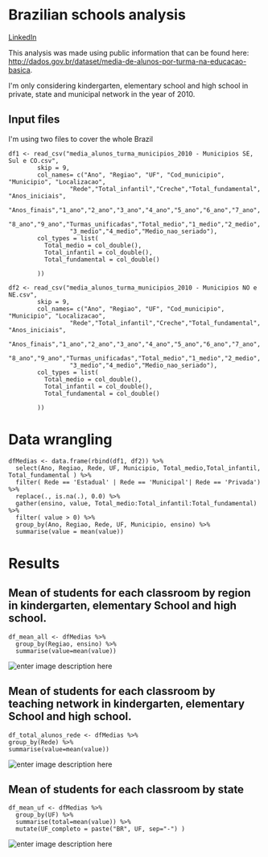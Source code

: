 # Brazilian schools analysis
[LinkedIn](https://www.linkedin.com/in/vinicius-zambotti-768160b2/)

 This analysis was made using public information that can be found here: http://dados.gov.br/dataset/media-de-alunos-por-turma-na-educacao-basica.

 I'm only considering  kindergarten, elementary school and high school in private, state and municipal network in the year of 2010.


## Input files

I'm using two files to cover the whole Brazil

	 

	df1 <- read_csv("media_alunos_turma_municipios_2010 - Municipios SE, Sul e CO.csv", 
			skip = 9,
			col_names= c("Ano", "Regiao", "UF", "Cod_municipio", "Municipio", "Localizacao",
				     "Rede","Total_infantil","Creche","Total_fundamental", "Anos_iniciais",
				     "Anos_finais","1_ano","2_ano","3_ano","4_ano","5_ano","6_ano","7_ano",
				     "8_ano","9_ano","Turmas_unificadas","Total_medio","1_medio","2_medio",
				     "3_medio","4_medio","Medio_nao_seriado"),
			col_types = list(
			  Total_medio = col_double(),
			  Total_infantil = col_double(),
			  Total_fundamental = col_double()

			))

	df2 <- read_csv("media_alunos_turma_municipios_2010 - Municipios NO e NE.csv", 
			skip = 9,
			col_names= c("Ano", "Regiao", "UF", "Cod_municipio", "Municipio", "Localizacao",
				     "Rede","Total_infantil","Creche","Total_fundamental", "Anos_iniciais",
				     "Anos_finais","1_ano","2_ano","3_ano","4_ano","5_ano","6_ano","7_ano",
				     "8_ano","9_ano","Turmas_unificadas","Total_medio","1_medio","2_medio",
				     "3_medio","4_medio","Medio_nao_seriado"),
			col_types = list(
			  Total_medio = col_double(),
			  Total_infantil = col_double(),
			  Total_fundamental = col_double()

			))


# Data wrangling
	dfMedias <- data.frame(rbind(df1, df2)) %>%
	  select(Ano, Regiao, Rede, UF, Municipio, Total_medio,Total_infantil, Total_fundamental ) %>%
	  filter( Rede == 'Estadual' | Rede == 'Municipal'| Rede == 'Privada') %>%
	  replace(., is.na(.), 0.0) %>%
	  gather(ensino, value, Total_medio:Total_infantil:Total_fundamental) %>%
	  filter( value > 0) %>%
	  group_by(Ano, Regiao, Rede, UF, Municipio, ensino) %>%
	  summarise(value = mean(value))
	  
# Results

## Mean of students for each classroom by region in  kindergarten, elementary School and high school.

	df_mean_all <- dfMedias %>%
	  group_by(Regiao, ensino) %>%
	  summarise(value=mean(value))

![enter image description here](https://raw.githubusercontent.com/viniciuszambotti/analysis_brazillian_schools/master/images/bar1.png)
	
## Mean of students for each classroom by teaching network in  kindergarten, elementary School and high school.
	df_total_alunos_rede <- dfMedias %>%
  	group_by(Rede) %>%
 	summarise(value=mean(value))

![enter image description here](https://raw.githubusercontent.com/viniciuszambotti/analysis_brazillian_schools/master/images/bar2.png)


## Mean of students for each classroom by state
	df_mean_uf <- dfMedias %>%
	  group_by(UF) %>%
	  summarise(total=mean(value)) %>%
	  mutate(UF_completo = paste("BR", UF, sep="-") )

![enter image description here](https://raw.githubusercontent.com/viniciuszambotti/analysis_brazillian_schools/master/images/map_mean.PNG)
